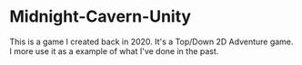 # Midnight-Cavern-Unity
This is a game I created back in 2020. It's a Top/Down 2D Adventure game. I more use it as a example of what I've done in the past.

